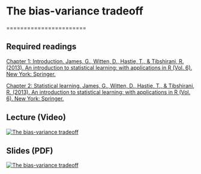 # The bias-variance tradeoff
=======================

## Required readings

[Chapter 1: Introduction. James, G., Witten, D., Hastie, T., & Tibshirani, R. (2013). An introduction to statistical learning: with applications in R (Vol. 6). New York: Springer.](https://link.springer.com/book/10.1007/978-1-0716-1418-1)

[Chapter 2: Statistical learning. James, G., Witten, D., Hastie, T., & Tibshirani, R. (2013). An introduction to statistical learning: with applications in R (Vol. 6). New York: Springer.](https://link.springer.com/book/10.1007/978-1-0716-1418-1)

## Lecture (Video)

[![The bias-variance tradeoff](../thumbnails/bias-variance-tradeoff.jpeg)](https://www.youtube.com/watch?v=G6PZhu-J1Cs "The bias-variance tradeoff")


## Slides (PDF)

[![The bias-variance tradeoff](../thumbnails/bias-variance-tradeoff.jpeg)](https://github.com/CoAxLab/Data-Explorations/blob/main/book/slides/bias-variance-tradeoff.pdf "The bias-variance tradeoff")